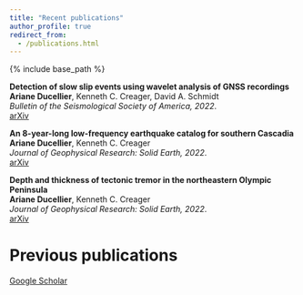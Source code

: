 ```yaml
---
title: "Recent publications"
author_profile: true
redirect_from:
  - /publications.html
---
```


{% include base_path %}

<!-- Leave two spaces at the end -->

**Detection of slow slip events using wavelet analysis of GNSS recordings**  
**Ariane Ducellier**, Kenneth C. Creager, David A. Schmidt  
*Bulletin of the Seismological Society of America, 2022*.  
[arXiv](https://arxiv.org/abs/2212.14592) &nbsp;  

**An 8-year-long low-frequency earthquake catalog for southern Cascadia**  
**Ariane Ducellier**, Kenneth C. Creager  
*Journal of Geophysical Research: Solid Earth, 2022*.  
[arXiv](https://arxiv.org/abs/2212.14581) &nbsp;  

**Depth and thickness of tectonic tremor in the northeastern Olympic Peninsula**  
**Ariane Ducellier**, Kenneth C. Creager  
*Journal of Geophysical Research: Solid Earth, 2022*.  
[arXiv](https://arxiv.org/abs/2212.14573) &nbsp;  

# Previous publications

[Google Scholar](https://scholar.google.com/citations?user=FxbEB84AAAAJ&hl=fr) &nbsp;
